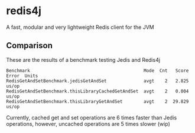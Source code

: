 # redis4j
A fast, modular and very lightweight Redis client for the JVM

## Comparison
These are the results of a benchmark testing Jedis and Redis4j
```
Benchmark                                           Mode  Cnt   Score   Error  Units
RedisGetAndSetBenchmark.jedisGetAndSet              avgt    2   2.825          us/op
RedisGetAndSetBenchmark.thisLibraryCachedGetAndSet  avgt    2   0.004          us/op
RedisGetAndSetBenchmark.thisLibraryGetAndSet        avgt    2  29.829          us/op
```
Currently, cached get and set operations are 6 times faster than Jedis operations, however,
uncached operations are 5 times slower (wip)